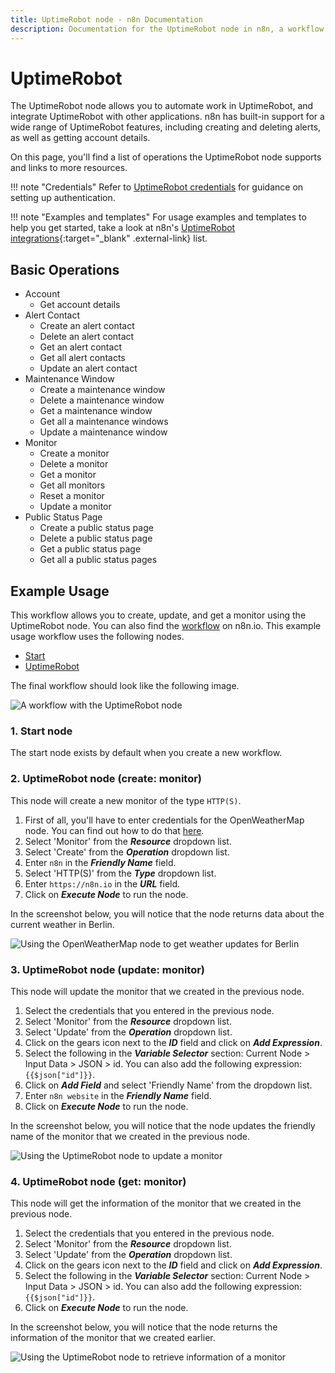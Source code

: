```yaml
---
title: UptimeRobot node - n8n Documentation
description: Documentation for the UptimeRobot node in n8n, a workflow automation platform. Includes details of operations and configuration, and links to examples and credentials information.
---
```


# UptimeRobot

The UptimeRobot node allows you to automate work in UptimeRobot, and integrate UptimeRobot with other applications. n8n has built-in support for a wide range of UptimeRobot features, including creating and deleting alerts, as well as getting account details. 

On this page, you'll find a list of operations the UptimeRobot node supports and links to more resources.

!!! note "Credentials"
    Refer to [UptimeRobot credentials](/integrations/builtin/credentials/uptimerobot/) for guidance on setting up authentication. 

!!! note "Examples and templates"
    For usage examples and templates to help you get started, take a look at n8n's [UptimeRobot integrations](https://n8n.io/integrations/uptimerobot/){:target="_blank" .external-link} list.


## Basic Operations

* Account
    * Get account details
* Alert Contact
    * Create an alert contact
    * Delete an alert contact
    * Get an alert contact
    * Get all alert contacts
    * Update an alert contact
* Maintenance Window
    * Create a maintenance window
    * Delete a maintenance window
    * Get a maintenance window
    * Get all a maintenance windows
    * Update a maintenance window
* Monitor
    * Create a monitor
    * Delete a monitor
    * Get a monitor
    * Get all monitors
    * Reset a monitor
    * Update a monitor
* Public Status Page
    * Create a public status page
    * Delete a public status page
    * Get a public status page
    * Get all a public status pages

## Example Usage

This workflow allows you to create, update, and get a monitor using the UptimeRobot node. You can also find the [workflow](https://n8n.io/workflows/1112) on n8n.io. This example usage workflow uses the following nodes.
- [Start](/integrations/builtin/core-nodes/n8n-nodes-base.start/)
- [UptimeRobot]()

The final workflow should look like the following image.

![A workflow with the UptimeRobot node](/_images/integrations/builtin/app-nodes/uptimerobot/workflow.png)

### 1. Start node

The start node exists by default when you create a new workflow.

### 2. UptimeRobot node (create: monitor)

This node will create a new monitor of the type `HTTP(S)`.

1. First of all, you'll have to enter credentials for the OpenWeatherMap node. You can find out how to do that [here](/integrations/builtin/credentials/openweathermap/).
2. Select 'Monitor' from the ***Resource*** dropdown list.
3. Select 'Create' from the ***Operation*** dropdown list.
4. Enter `n8n` in the ***Friendly Name*** field.
5. Select 'HTTP(S)' from the ***Type*** dropdown list.
6. Enter `https://n8n.io` in the ***URL*** field.
7. Click on ***Execute Node*** to run the node.

In the screenshot below, you will notice that the node returns data about the current weather in Berlin.

![Using the OpenWeatherMap node to get weather updates for Berlin](/_images/integrations/builtin/app-nodes/uptimerobot/uptimerobot_node.png)

### 3. UptimeRobot node (update: monitor)

This node will update the monitor that we created in the previous node.

1. Select the credentials that you entered in the previous node.
2. Select 'Monitor' from the ***Resource*** dropdown list.
3. Select 'Update' from the ***Operation*** dropdown list.
4. Click on the gears icon next to the ***ID*** field and click on ***Add Expression***.
5. Select the following in the ***Variable Selector*** section: Current Node > Input Data > JSON > id. You can also add the following expression: `{{$json["id"]}}`.
6. Click on ***Add Field*** and select 'Friendly Name' from the dropdown list.
7. Enter `n8n website` in the ***Friendly Name*** field.
8. Click on ***Execute Node*** to run the node.


In the screenshot below, you will notice that the node updates the friendly name of the monitor that we created in the previous node.

![Using the UptimeRobot node to update a monitor](/_images/integrations/builtin/app-nodes/uptimerobot/uptimerobot1_node.png)

### 4. UptimeRobot node (get: monitor)

This node will get the information of the monitor that we created in the previous node.

1. Select the credentials that you entered in the previous node.
2. Select 'Monitor' from the ***Resource*** dropdown list.
3. Select 'Update' from the ***Operation*** dropdown list.
4. Click on the gears icon next to the ***ID*** field and click on ***Add Expression***.
5. Select the following in the ***Variable Selector*** section: Current Node > Input Data > JSON > id. You can also add the following expression: `{{$json["id"]}}`.
6. Click on ***Execute Node*** to run the node.


In the screenshot below, you will notice that the node returns the information of the monitor that we created earlier.

![Using the UptimeRobot node to retrieve information of a monitor](/_images/integrations/builtin/app-nodes/uptimerobot/uptimerobot2_node.png)

